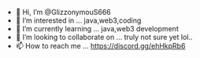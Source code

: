 - 👋 Hi, I’m @GlizzonymouS666
- 👀 I’m interested in ... java,web3,coding
- 🌱 I’m currently learning ... java,web3 development
- 💞️ I’m looking to collaborate on ... truly not sure yet lol..
- 📫 How to reach me ...  https://discord.gg/ehHkpRb6

<!---
GlizzonymouS666/GlizzonymouS666 is a ✨ special ✨ repository because its `README.md` (this file) appears on your GitHub profile.
You can click the Preview link to take a look at your changes.
--->
